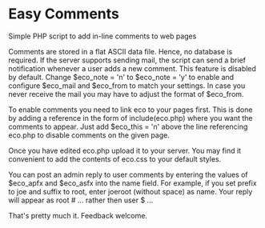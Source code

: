 # Easy Comments

Simple PHP script to add in-line comments to web pages


Comments are stored in a flat ASCII data file. Hence, no database is
required. If the server supports sending mail, the script can send a
brief notification whenever a user adds a new comment.  This feature
is disabled by default. Change $eco_note = 'n' to $eco_note = 'y' to
enable and configure $eco_mail and $eco_from to match your settings.
In case you never receive the mail you may have to adjust the format
of $eco_from.


To enable comments you need to link eco to your pages first. This is
done by adding a reference in the form of include(eco.php) where you
want the comments to appear. Just add $eco_this = 'n' above the line
referencing eco.php to disable comments on the given page.


Once you have edited eco.php upload it to your server.  You may find
it convenient to add the contents of eco.css to your default styles.


You can post an  admin reply to user comments by entering the values
of $eco_apfx and $eco_asfx into the name field.  For example, if you
set prefix to joe and suffix to root, enter  joeroot (without space)
as name. Your reply will appear as root # ... rather then user $ ...


That's pretty much it. Feedback welcome.
